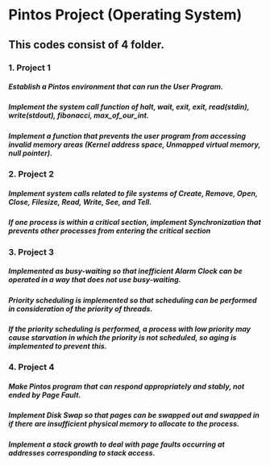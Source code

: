Pintos Project (Operating System)
====================

This codes consist of 4 folder. 
-------------------------------

### 1. Project 1
##### Establish a Pintos environment that can run the User Program.
##### Implement the system call function of halt, wait, exit, exit, read(stdin), write(stdout), fibonacci, max_of_our_int.
##### Implement a function that prevents the user program from accessing invalid memory areas (Kernel address space, Unmapped virtual memory, null pointer).

### 2. Project 2
##### Implement system calls related to file systems of Create, Remove, Open, Close, Filesize, Read, Write, See, and Tell.
##### If one process is within a critical section, implement Synchronization that prevents other processes from entering the critical section

### 3. Project 3
##### Implemented as busy-waiting so that inefficient Alarm Clock can be operated in a way that does not use busy-waiting.
##### Priority scheduling is implemented so that scheduling can be performed in consideration of the priority of threads.
##### If the priority scheduling is performed, a process with low priority may cause starvation in which the priority is not scheduled, so aging is implemented to prevent this.

### 4. Project 4
##### Make Pintos program that can respond appropriately and stably, not ended by Page Fault. 
##### Implement Disk Swap so that pages can be swapped out and swapped in if there are insufficient physical memory to allocate to the process.
##### Implement a stack growth to deal with page faults occurring at addresses corresponding to stack access.
